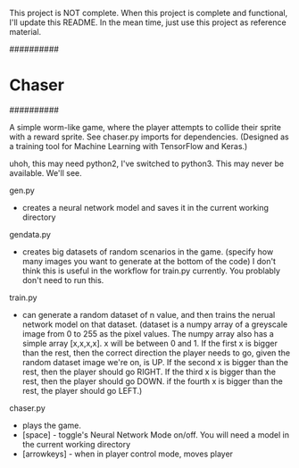 This project is NOT complete. When this project is complete and functional, I'll update this README. In the mean time, just use this project as reference material.

##########
# Chaser #
##########

A simple worm-like game, where the player attempts to collide their sprite with a reward sprite. See chaser.py imports for dependencies. (Designed as a training tool for Machine Learning with TensorFlow and Keras.)

uhoh, this may need python2, I've switched to python3. This may never be available. We'll see.

gen.py
- creates a neural network model and saves it in the current working directory

gendata.py
- creates big datasets of random scenarios in the game. (specify how many images you want to generate at the bottom of the code) I don't think this is useful in the workflow for train.py currently. You problably don't need to run this.

train.py
- can generate a random dataset of n value, and then trains the nerual network model on that dataset.
(dataset is a numpy array of a greyscale image from 0 to 255 as the pixel values. The numpy array also has a simple array [x,x,x,x]. x will be between 0 and 1. If the first x is bigger than the rest, then the correct direction the player needs to go, given the random dataset image we're on, is UP. If the second x is bigger than the rest, then the player should go RIGHT. If the third x is bigger than the rest, then the player should go DOWN. if the fourth x is bigger than the rest, the player should go LEFT.)


chaser.py
- plays the game. 
- [space] - toggle's Neural Network Mode on/off. You will need a model in the current working directory
- [arrowkeys] - when in player control mode, moves player
